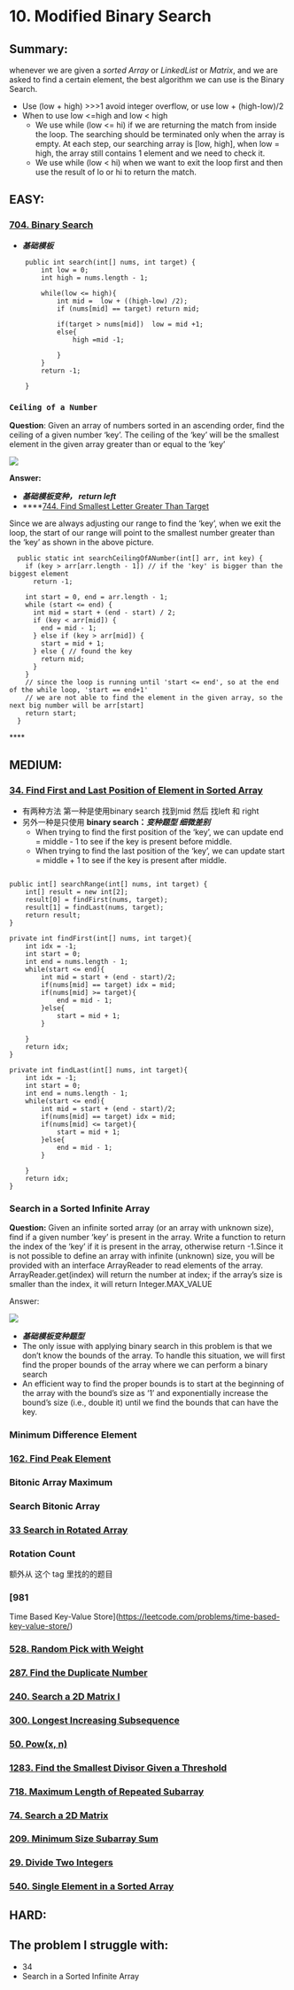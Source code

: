# 10. Modified Binary Search

## Summary:

whenever we are given a _sorted Array_ or _LinkedList_ or _Matrix_, and we are asked to find a certain element, the best algorithm we can use is the Binary Search.

* Use \(low + high\) &gt;&gt;&gt;1 avoid integer overflow, or use low + \(high-low\)/2
* When to use low &lt;=high and low &lt; high 
  * We use while \(low &lt;= hi\) if we are returning the match from inside the loop. The searching should be terminated only when the array is empty. At each step, our searching array is \[low, high\], when low = high, the array still contains 1 element and we need to check it.
  * We use while \(low &lt; hi\) when we want to exit the loop first and then use the result of lo or hi to return the match.



## EASY:

### [704. Binary Search](https://leetcode.com/problems/binary-search/)

* _**基础模板**_

```text
    public int search(int[] nums, int target) {
        int low = 0;
        int high = nums.length - 1;
        
        while(low <= high){
            int mid =  low + ((high-low) /2);
            if (nums[mid] == target) return mid;
            
            if(target > nums[mid])  low = mid +1;  
            else{
                high =mid -1;  
              
            } 
        }
        return -1;
        
    }
```

### `Ceiling of a Number`

**Question**: Given an array of numbers sorted in an ascending order, find the ceiling of a given number ‘key’. The ceiling of the ‘key’ will be the smallest element in the given array greater than or equal to the ‘key’

![](../.gitbook/assets/image%20%2828%29.png)

**Answer:**

* _**基础模板变种， return left**_ 
* \*\*\*\*[744. Find Smallest Letter Greater Than Target](https://leetcode.com/problems/find-smallest-letter-greater-than-target/)

Since we are always adjusting our range to find the ‘key’, when we exit the loop, the start of our range will point to the smallest number greater than the ‘key’ as shown in the above picture.

```text
  public static int searchCeilingOfANumber(int[] arr, int key) {
    if (key > arr[arr.length - 1]) // if the 'key' is bigger than the biggest element
      return -1;

    int start = 0, end = arr.length - 1;
    while (start <= end) {
      int mid = start + (end - start) / 2;
      if (key < arr[mid]) {
        end = mid - 1;
      } else if (key > arr[mid]) {
        start = mid + 1;
      } else { // found the key
        return mid;
      }
    }
    // since the loop is running until 'start <= end', so at the end of the while loop, 'start == end+1'
    // we are not able to find the element in the given array, so the next big number will be arr[start]
    return start;
  }
```

\*\*\*\*

### 

### 

## MEDIUM:

### [34. Find First and Last Position of Element in Sorted Array](https://leetcode.com/problems/find-first-and-last-position-of-element-in-sorted-array/)

* 有两种方法 第一种是使用binary search 找到mid 然后 找left 和 right
* 另外一种是只使用 **binary search：**_**变种题型 细微差别**_
  * When trying to find the first position of the ‘key’, we can update end = middle - 1 to see if the key is present before middle.
  * When trying to find the last position of the ‘key’, we can update start = middle + 1 to see if the key is present after middle.

```text

public int[] searchRange(int[] nums, int target) {
    int[] result = new int[2];
    result[0] = findFirst(nums, target);
    result[1] = findLast(nums, target);
    return result;
}

private int findFirst(int[] nums, int target){
    int idx = -1;
    int start = 0;
    int end = nums.length - 1;
    while(start <= end){
        int mid = start + (end - start)/2;
        if(nums[mid] == target) idx = mid;
        if(nums[mid] >= target){
            end = mid - 1;
        }else{
            start = mid + 1;
        }
        
    }
    return idx;
}

private int findLast(int[] nums, int target){
    int idx = -1;
    int start = 0;
    int end = nums.length - 1;
    while(start <= end){
        int mid = start + (end - start)/2;
        if(nums[mid] == target) idx = mid;
        if(nums[mid] <= target){
            start = mid + 1;
        }else{
            end = mid - 1;
        }
   
    }
    return idx;
}
```



### Search in a Sorted Infinite Array

**Question:** Given an infinite sorted array \(or an array with unknown size\), find if a given number ‘key’ is present in the array. Write a function to return the index of the ‘key’ if it is present in the array, otherwise return -1.Since it is not possible to define an array with infinite \(unknown\) size, you will be provided with an interface ArrayReader to read elements of the array. ArrayReader.get\(index\) will return the number at index; if the array’s size is smaller than the index, it will return Integer.MAX\_VALUE

Answer: 

![](../.gitbook/assets/image%20%2829%29.png)

* _**基础模板变种题型**_
* The only issue with applying binary search in this problem is that we don’t know the bounds of the array. To handle this situation, we will first find the proper bounds of the array where we can perform a binary search
* An efficient way to find the proper bounds is to start at the beginning of the array with the bound’s size as ‘1’ and exponentially increase the bound’s size \(i.e., double it\) until we find the bounds that can have the key.



### Minimum Difference Element

### [162. Find Peak Element](https://leetcode.com/problems/find-peak-element/)

### Bitonic Array Maximum

### Search Bitonic Array

### [33 Search in Rotated Array](https://leetcode.com/problems/search-in-rotated-sorted-array/)

### Rotation Count

额外从 这个 tag 里找的的题目

### [981	Time Based Key-Value Store](https://leetcode.com/problems/time-based-key-value-store/)

### [528. Random Pick with Weight](https://leetcode.com/problems/random-pick-with-weight/)

### [287. Find the Duplicate Number](https://leetcode.com/problems/find-the-duplicate-number/)

### [240. Search a 2D Matrix I](https://leetcode.com/problems/search-a-2d-matrix-ii/)

### [300. Longest Increasing Subsequence](https://leetcode.com/problems/longest-increasing-subsequence/)

### [50. Pow\(x, n\)](https://leetcode.com/problems/powx-n/)

### [1283. Find the Smallest Divisor Given a Threshold](https://leetcode.com/problems/find-the-smallest-divisor-given-a-threshold/)

### [718. Maximum Length of Repeated Subarray](https://leetcode.com/problems/maximum-length-of-repeated-subarray/)

### [74. Search a 2D Matrix](https://leetcode.com/problems/search-a-2d-matrix/)

### [209. Minimum Size Subarray Sum](https://leetcode.com/problems/minimum-size-subarray-sum/)

### [29. Divide Two Integers](https://leetcode.com/problems/divide-two-integers/)

### [540. Single Element in a Sorted Array](https://leetcode.com/problems/single-element-in-a-sorted-array/)

### 

### 

### 

## HARD:



## The problem I struggle with:

* 34
* Search in a Sorted Infinite Array



